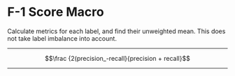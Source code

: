 # F-1 Score Macro
Calculate metrics for each label, and find their unweighted mean. This does not take label imbalance into account.
****
$$\frac {2(precision_-recall}{precision + recall}$$
****
